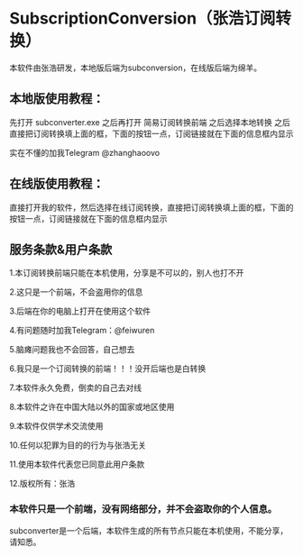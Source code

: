 # SubscriptionConversion（张浩订阅转换）

本软件由张浩研发，本地版后端为subconversion，在线版后端为绵羊。

## 本地版使用教程：

先打开 subconverter.exe 之后再打开 简易订阅转换前端 之后选择本地转换 之后直接把订阅转换填上面的框，下面的按钮一点，订阅链接就在下面的信息框内显示

实在不懂的加我Telegram @zhanghaoovo

## 在线版使用教程：

直接打开我的软件，然后选择在线订阅转换，直接把订阅转换填上面的框，下面的按钮一点，订阅链接就在下面的信息框内显示

## 服务条款&用户条款

1.本订阅转换前端只能在本机使用，分享是不可以的，别人也打不开

2.这只是一个前端，不会盗用你的信息

3.后端在你的电脑上打开在使用这个软件

4.有问题随时加我Telegram：@feiwuren

5.脑瘫问题我也不会回答，自己想去

6.我只是一个订阅转换的前端！！！没开后端也是白转换

7.本软件永久免费，倒卖的自己去对线

8.本软件之许在中国大陆以外的国家或地区使用

9.本软件仅供学术交流使用

10.任何以犯罪为目的的行为与张浩无关

11.使用本软件代表您已同意此用户条款

12.版权所有：张浩


### 本软件只是一个前端，没有网络部分，并不会盗取你的个人信息。

subconverter是一个后端，本软件生成的所有节点只能在本机使用，不能分享，请知悉。
